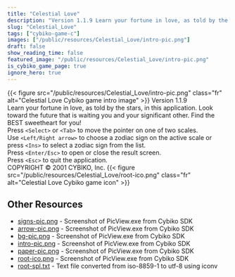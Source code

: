```yaml
---
title: "Celestial Love"
description: "Version 1.1.9 Learn your fortune in love, as told by the stars, in this application. Look toward the future that is waiting you and your significant other. Find the BEST sweetheart for you! Press `<Select>`  or `<Tab>`  to move the pointer on one of two scales. Use `<Left/Righ..."
slug: "Celestial_Love"
tags: ["cybiko-game-c"]
images: ["/public/resources/Celestial_Love/intro-pic.png"]
draft: false
show_reading_time: false
featured_image: "/public/resources/Celestial_Love/intro-pic.png"
is_cybiko_game_page: true
ignore_hero: true
---
```

{{< figure src="/public/resources/Celestial_Love/intro-pic.png" class="fr" alt="Celestial Love Cybiko game intro image" >}}
Version 1.1.9 \
Learn your fortune in love, as told by the stars, in this application. Look toward the future that is waiting you and your significant other. Find the BEST sweetheart for you! \
Press `<Select>`  or `<Tab>`  to move the pointer on one of two scales. \
Use `<Left/Right arrow>`  to choose a zodiac sign on the active scale or press `<Ins>`  to select a zodiac sign from the list. \
Press `<Enter/Esc>`  to open or close the result screen. \
Press `<Esc>`  to quit the application. \
COPYRIGHT © 2001 CYBIKO, Inc. {{< figure src="/public/resources/Celestial_Love/root-ico.png" class="fr" alt="Celestial Love Cybiko game icon" >}}

## Other Resources
* [signs-pic.png](/public/resources/Celestial_Love/signs-pic.png) - Screenshot of PicView.exe from Cybiko SDK
* [arrow-pic.png](/public/resources/Celestial_Love/arrow-pic.png) - Screenshot of PicView.exe from Cybiko SDK
* [bg-pic.png](/public/resources/Celestial_Love/bg-pic.png) - Screenshot of PicView.exe from Cybiko SDK
* [intro-pic.png](/public/resources/Celestial_Love/intro-pic.png) - Screenshot of PicView.exe from Cybiko SDK
* [paper-pic.png](/public/resources/Celestial_Love/paper-pic.png) - Screenshot of PicView.exe from Cybiko SDK
* [root-ico.png](/public/resources/Celestial_Love/root-ico.png) - Screenshot of PicView.exe from Cybiko SDK
* [root-spl.txt](/public/resources/Celestial_Love/root-spl.txt) - Text file converted from iso-8859-1 to utf-8 using iconv
